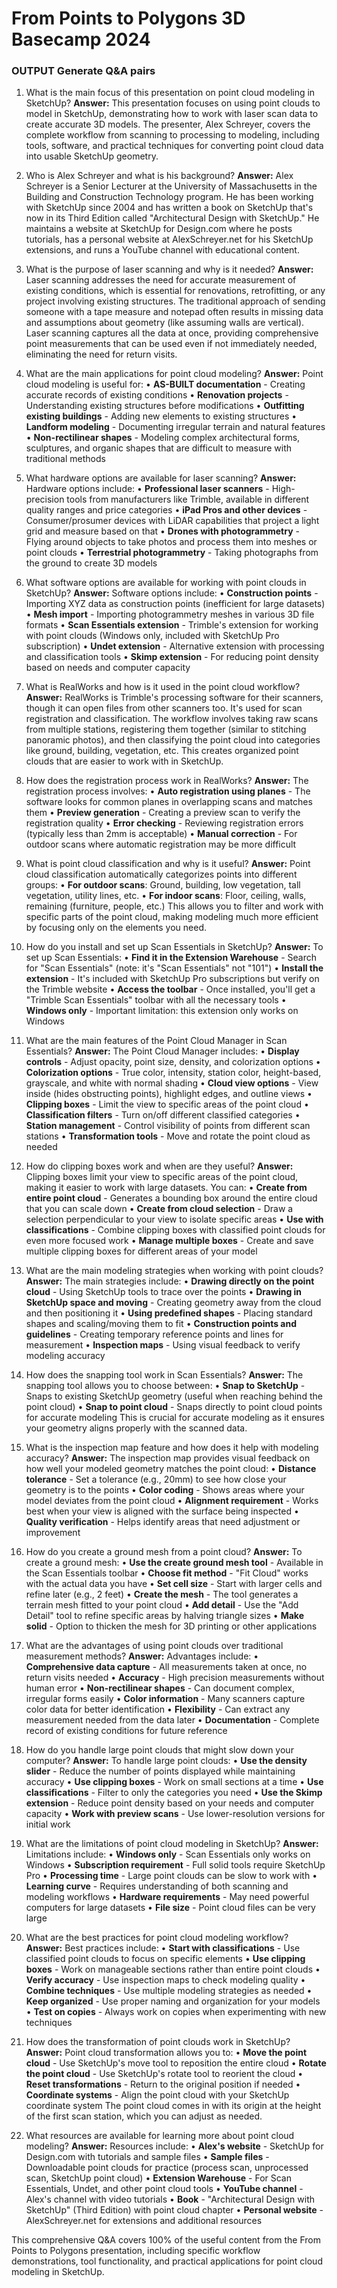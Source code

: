 # From Points to Polygons   3D Basecamp 2024

### OUTPUT Generate Q&A pairs

1. What is the main focus of this presentation on point cloud modeling in SketchUp?
**Answer:**
This presentation focuses on using point clouds to model in SketchUp, demonstrating how to work with laser scan data to create accurate 3D models. The presenter, Alex Schreyer, covers the complete workflow from scanning to processing to modeling, including tools, software, and practical techniques for converting point cloud data into usable SketchUp geometry.

2. Who is Alex Schreyer and what is his background?
**Answer:**
Alex Schreyer is a Senior Lecturer at the University of Massachusetts in the Building and Construction Technology program. He has been working with SketchUp since 2004 and has written a book on SketchUp that's now in its Third Edition called "Architectural Design with SketchUp." He maintains a website at SketchUp for Design.com where he posts tutorials, has a personal website at AlexSchreyer.net for his SketchUp extensions, and runs a YouTube channel with educational content.

3. What is the purpose of laser scanning and why is it needed?
**Answer:**
Laser scanning addresses the need for accurate measurement of existing conditions, which is essential for renovations, retrofitting, or any project involving existing structures. The traditional approach of sending someone with a tape measure and notepad often results in missing data and assumptions about geometry (like assuming walls are vertical). Laser scanning captures all the data at once, providing comprehensive point measurements that can be used even if not immediately needed, eliminating the need for return visits.

4. What are the main applications for point cloud modeling?
**Answer:**
Point cloud modeling is useful for:
• **AS-BUILT documentation** - Creating accurate records of existing conditions
• **Renovation projects** - Understanding existing structures before modifications
• **Outfitting existing buildings** - Adding new elements to existing structures
• **Landform modeling** - Documenting irregular terrain and natural features
• **Non-rectilinear shapes** - Modeling complex architectural forms, sculptures, and organic shapes that are difficult to measure with traditional methods

5. What hardware options are available for laser scanning?
**Answer:**
Hardware options include:
• **Professional laser scanners** - High-precision tools from manufacturers like Trimble, available in different quality ranges and price categories
• **iPad Pros and other devices** - Consumer/prosumer devices with LiDAR capabilities that project a light grid and measure based on that
• **Drones with photogrammetry** - Flying around objects to take photos and process them into meshes or point clouds
• **Terrestrial photogrammetry** - Taking photographs from the ground to create 3D models

6. What software options are available for working with point clouds in SketchUp?
**Answer:**
Software options include:
• **Construction points** - Importing XYZ data as construction points (inefficient for large datasets)
• **Mesh import** - Importing photogrammetry meshes in various 3D file formats
• **Scan Essentials extension** - Trimble's extension for working with point clouds (Windows only, included with SketchUp Pro subscription)
• **Undet extension** - Alternative extension with processing and classification tools
• **Skimp extension** - For reducing point density based on needs and computer capacity

7. What is RealWorks and how is it used in the point cloud workflow?
**Answer:**
RealWorks is Trimble's processing software for their scanners, though it can open files from other scanners too. It's used for scan registration and classification. The workflow involves taking raw scans from multiple stations, registering them together (similar to stitching panoramic photos), and then classifying the point cloud into categories like ground, building, vegetation, etc. This creates organized point clouds that are easier to work with in SketchUp.

8. How does the registration process work in RealWorks?
**Answer:**
The registration process involves:
• **Auto registration using planes** - The software looks for common planes in overlapping scans and matches them
• **Preview generation** - Creating a preview scan to verify the registration quality
• **Error checking** - Reviewing registration errors (typically less than 2mm is acceptable)
• **Manual correction** - For outdoor scans where automatic registration may be more difficult

9. What is point cloud classification and why is it useful?
**Answer:**
Point cloud classification automatically categorizes points into different groups:
• **For outdoor scans**: Ground, building, low vegetation, tall vegetation, utility lines, etc.
• **For indoor scans**: Floor, ceiling, walls, remaining (furniture, people, etc.)
This allows you to filter and work with specific parts of the point cloud, making modeling much more efficient by focusing only on the elements you need.

10. How do you install and set up Scan Essentials in SketchUp?
**Answer:**
To set up Scan Essentials:
• **Find it in the Extension Warehouse** - Search for "Scan Essentials" (note: it's "Scan Essentials" not "101")
• **Install the extension** - It's included with SketchUp Pro subscriptions but verify on the Trimble website
• **Access the toolbar** - Once installed, you'll get a "Trimble Scan Essentials" toolbar with all the necessary tools
• **Windows only** - Important limitation: this extension only works on Windows

11. What are the main features of the Point Cloud Manager in Scan Essentials?
**Answer:**
The Point Cloud Manager includes:
• **Display controls** - Adjust opacity, point size, density, and colorization options
• **Colorization options** - True color, intensity, station color, height-based, grayscale, and white with normal shading
• **Cloud view options** - View inside (hides obstructing points), highlight edges, and outline views
• **Clipping boxes** - Limit the view to specific areas of the point cloud
• **Classification filters** - Turn on/off different classified categories
• **Station management** - Control visibility of points from different scan stations
• **Transformation tools** - Move and rotate the point cloud as needed

12. How do clipping boxes work and when are they useful?
**Answer:**
Clipping boxes limit your view to specific areas of the point cloud, making it easier to work with large datasets. You can:
• **Create from entire point cloud** - Generates a bounding box around the entire cloud that you can scale down
• **Create from cloud selection** - Draw a selection perpendicular to your view to isolate specific areas
• **Use with classifications** - Combine clipping boxes with classified point clouds for even more focused work
• **Manage multiple boxes** - Create and save multiple clipping boxes for different areas of your model

13. What are the main modeling strategies when working with point clouds?
**Answer:**
The main strategies include:
• **Drawing directly on the point cloud** - Using SketchUp tools to trace over the points
• **Drawing in SketchUp space and moving** - Creating geometry away from the cloud and then positioning it
• **Using predefined shapes** - Placing standard shapes and scaling/moving them to fit
• **Construction points and guidelines** - Creating temporary reference points and lines for measurement
• **Inspection maps** - Using visual feedback to verify modeling accuracy

14. How does the snapping tool work in Scan Essentials?
**Answer:**
The snapping tool allows you to choose between:
• **Snap to SketchUp** - Snaps to existing SketchUp geometry (useful when reaching behind the point cloud)
• **Snap to point cloud** - Snaps directly to point cloud points for accurate modeling
This is crucial for accurate modeling as it ensures your geometry aligns properly with the scanned data.

15. What is the inspection map feature and how does it help with modeling accuracy?
**Answer:**
The inspection map provides visual feedback on how well your modeled geometry matches the point cloud:
• **Distance tolerance** - Set a tolerance (e.g., 20mm) to see how close your geometry is to the points
• **Color coding** - Shows areas where your model deviates from the point cloud
• **Alignment requirement** - Works best when your view is aligned with the surface being inspected
• **Quality verification** - Helps identify areas that need adjustment or improvement

16. How do you create a ground mesh from a point cloud?
**Answer:**
To create a ground mesh:
• **Use the create ground mesh tool** - Available in the Scan Essentials toolbar
• **Choose fit method** - "Fit Cloud" works with the actual data you have
• **Set cell size** - Start with larger cells and refine later (e.g., 2 feet)
• **Create the mesh** - The tool generates a terrain mesh fitted to your point cloud
• **Add detail** - Use the "Add Detail" tool to refine specific areas by halving triangle sizes
• **Make solid** - Option to thicken the mesh for 3D printing or other applications

17. What are the advantages of using point clouds over traditional measurement methods?
**Answer:**
Advantages include:
• **Comprehensive data capture** - All measurements taken at once, no return visits needed
• **Accuracy** - High precision measurements without human error
• **Non-rectilinear shapes** - Can document complex, irregular forms easily
• **Color information** - Many scanners capture color data for better identification
• **Flexibility** - Can extract any measurement needed from the data later
• **Documentation** - Complete record of existing conditions for future reference

18. How do you handle large point clouds that might slow down your computer?
**Answer:**
To handle large point clouds:
• **Use the density slider** - Reduce the number of points displayed while maintaining accuracy
• **Use clipping boxes** - Work on small sections at a time
• **Use classifications** - Filter to only the categories you need
• **Use the Skimp extension** - Reduce point density based on your needs and computer capacity
• **Work with preview scans** - Use lower-resolution versions for initial work

19. What are the limitations of point cloud modeling in SketchUp?
**Answer:**
Limitations include:
• **Windows only** - Scan Essentials only works on Windows
• **Subscription requirement** - Full solid tools require SketchUp Pro
• **Processing time** - Large point clouds can be slow to work with
• **Learning curve** - Requires understanding of both scanning and modeling workflows
• **Hardware requirements** - May need powerful computers for large datasets
• **File size** - Point cloud files can be very large

20. What are the best practices for point cloud modeling workflow?
**Answer:**
Best practices include:
• **Start with classifications** - Use classified point clouds to focus on specific elements
• **Use clipping boxes** - Work on manageable sections rather than entire point clouds
• **Verify accuracy** - Use inspection maps to check modeling quality
• **Combine techniques** - Use multiple modeling strategies as needed
• **Keep organized** - Use proper naming and organization for your models
• **Test on copies** - Always work on copies when experimenting with new techniques

21. How does the transformation of point clouds work in SketchUp?
**Answer:**
Point cloud transformation allows you to:
• **Move the point cloud** - Use SketchUp's move tool to reposition the entire cloud
• **Rotate the point cloud** - Use SketchUp's rotate tool to reorient the cloud
• **Reset transformations** - Return to the original position if needed
• **Coordinate systems** - Align the point cloud with your SketchUp coordinate system
The point cloud comes in with its origin at the height of the first scan station, which you can adjust as needed.

22. What resources are available for learning more about point cloud modeling?
**Answer:**
Resources include:
• **Alex's website** - SketchUp for Design.com with tutorials and sample files
• **Sample files** - Downloadable point clouds for practice (process scan, unprocessed scan, SketchUp point cloud)
• **Extension Warehouse** - For Scan Essentials, Undet, and other point cloud tools
• **YouTube channel** - Alex's channel with video tutorials
• **Book** - "Architectural Design with SketchUp" (Third Edition) with point cloud chapter
• **Personal website** - AlexSchreyer.net for extensions and additional resources

This comprehensive Q&A covers 100% of the useful content from the From Points to Polygons presentation, including specific workflow demonstrations, tool functionality, and practical applications for point cloud modeling in SketchUp.